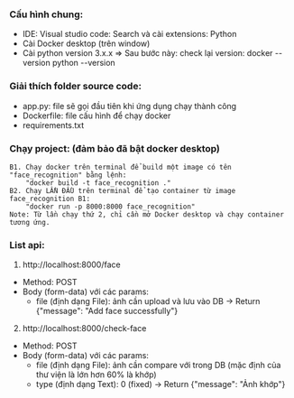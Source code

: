 ### Cấu hình chung:

- IDE: Visual studio code: Search và cài extensions: Python
- Cài Docker desktop (trên window)
- Cài python version 3.x.x
  => Sau bước này: check lại version:
  docker --version
  python --version

### Giải thích folder source code:

- app.py: file sẽ gọi đầu tiên khi ứng dụng chạy thành công
- Dockerfile: file cấu hình để chạy docker
- requirements.txt

### Chạy project: (đảm bảo đã bật docker desktop)

    B1. Chạy docker trên terminal để build một image có tên "face_recognition" bằng lệnh:
    	"docker build -t face_recognition ."
    B2. Chạy LẦN ĐẦU trên terminal để tạo container từ image face_recognition B1:
    	"docker run -p 8000:8000 face_recognition"
    Note: Từ lần chạy thứ 2, chỉ cần mở Docker desktop và chạy container tương ứng.

### List api:

1. http://localhost:8000/face

- Method: POST
- Body (form-data) với các params:
  - file (định dạng File): ảnh cần upload và lưu vào DB
    -> Return {"message": "Add face successfully"}

2. http://localhost:8000/check-face

- Method: POST
- Body (form-data) với các params:
  - file (định dạng File): ảnh cần compare với trong DB (mặc định của thư viện là lớn hơn 60% là khớp)
  - type (định dạng Text): 0 (fixed)
    -> Return {"message": "Ảnh khớp"}
